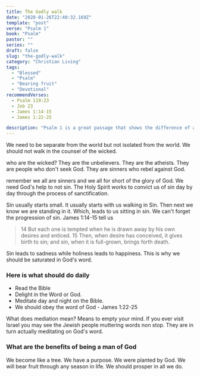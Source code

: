 ```yaml
---
title: The Godly walk
date: "2020-01-26T22:40:32.169Z"
template: "post"
verse: "Psalm 1"
book: "Psalm"
pastor: ""
series: ""
draft: false
slug: "the-godly-walk"
category: "Christian Living"
tags:
  - "Blessed"
  - "Psalm"
  - "Bearing fruit"
  - "Devotional"
recommendVerses: 
  - Psalm 119:23
  - Job 23
  - James 1:14-15
  - James 1:22-25

description: "Psalm 1 is a great passage that shows the difference of a Godly walk vs a non Godly walk"
---
```


We need to be separate from the world but not isolated from the world. We should not walk in the counsel of the wicked.

who are the wicked? They are the unbelievers. They are the atheists. They are people who don't seek God. They are sinners who rebel against God.

remember we all are sinners and we all for short of the glory of God. We need God's help to not sin. The Holy Spirit works to convict us of sin day by day through the process of sanctification. 

Sin usually starts small. It usually starts with us walking in Sin. Then next we know we are standing in it. Which, leads to us sitting in sin. We can't forget the progression of sin. James 1:14-15 tell us <blockquote>14 But each one is tempted when he is drawn away by his own desires and enticed. 15 Then, when desire has conceived, it gives birth to sin; and sin, when it is full-grown, brings forth death.</blockquote>

Sin leads to sadness while holiness leads to happiness. This is why we should be saturated in God's word. 

### Here is what should do daily

- Read the Bible 
- Delight in the Word or God. 
- Meditate day and night on the Bible. 
- We should obey the word of God - James 1:22-25

What does mediation mean? Means to empty your mind. If you ever visit Israel you may see the Jewish people muttering words non stop. They are in turn actually meditating on God's word. 


### What are the benefits of being a man of God

We become like a tree. We have a purpose. We were planted by God. We will bear fruit through any season in life. We should prosper in all we do. 
                                                                                                                                                                                                                                                                                                                                                                                                                                                                                                                                                                                                                                                                                                                                                                                                                                                                                                                                                                                                                                                                                                                                                                                                                                                                                                                                                                                                                                                                                                                                                                                                                                                                                                                                                                                                                                                                                                                                                                                                                                                                                                                                                                                                                                                                                                                                                                                                                                                                                                                                                                                                                                                                                                                                                                                                                                                                                                                                                                                                                                                                                                                                                                                                                                                                                                                                                                                                                                                                                                                                                                                                                                                                                                                                                                                                                                                                                                                                                                                                                                                                                                                                                                                                                                                                                                                                                                        